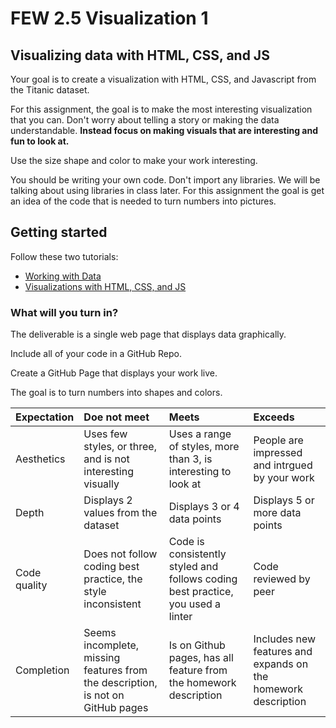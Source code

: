 # FEW 2.5 Visualization 1

## Visualizing data with HTML, CSS, and JS

Your goal is to create a visualization with HTML, CSS, and Javascript from the Titanic dataset. 

For this assignment, the goal is to make the most interesting visualization that you can. Don't worry about telling a story or making the data understandable. **Instead focus on making visuals that are interesting  and fun to look at.**

Use the size shape and color to make your work interesting. 

You should be writing your own code. Don't import any libraries. We will be talking about using libraries in class later. For this assignment the goal is get an idea of the code that is needed to turn numbers into pictures. 

## Getting started

Follow these two tutorials:

- [Working with Data](https://github.com/MakeSchool-Tutorials/FEW-2-5-Data-Visualization-Working-with-Data)
- [Visualizations with HTML, CSS, and JS](https://github.com/MakeSchool-Tutorials/FEW-2-5-Data-Visualization-with-HTML-CSS-JS-Tutorial)


### What will you turn in?

The deliverable is a single web page that displays data graphically. 

Include all of your code in a GitHub Repo. 

Create a GitHub Page that displays your work live. 

The goal is to turn numbers into shapes and colors. 

| Expectation | Doe not meet | Meets | Exceeds |
|:------------|:-------------|:------|:--------|
| Aesthetics | Uses few styles, or three, and is not interesting visually | Uses a range of styles, more than 3, is interesting to look at | People are impressed and intrgued by your work | 
| Depth | Displays 2 values from the dataset | Displays 3 or 4 data points | Displays 5 or more data points |
| Code quality | Does not follow coding best practice, the style inconsistent | Code is consistently styled and follows coding best practice, you used a linter | Code reviewed by peer |
| Completion | Seems incomplete, missing features from the description, is not on GitHub pages | Is on Github pages, has all feature from the homework description | Includes new features and expands on the homework description | 
